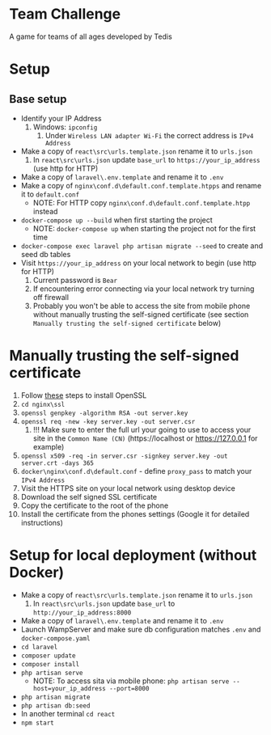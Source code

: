 # Team Challenge

A game for teams of all ages developed by Tedis

# Setup

## Base setup

- Identify your IP Address
  1. Windows: `ipconfig`
     1. Under `Wireless LAN adapter Wi-Fi` the correct address is `IPv4 Address`
- Make a copy of `react\src\urls.template.json` rename it to `urls.json`
  1. In `react\src\urls.json` update `base_url` to `https://your_ip_address` (use http for HTTP)
- Make a copy of `laravel\.env.template` and rename it to `.env`
- Make a copy of `nginx\conf.d\default.conf.template.htpps` and rename it to `default.conf`
  - NOTE: For HTTP copy `nginx\conf.d\default.conf.template.htpp` instead
- `docker-compose up --build` when first starting the project
  - NOTE: `docker-compose up` when starting the project not for the first time
- `docker-compose exec laravel php artisan migrate --seed` to create and seed db tables
- Visit `https://your_ip_address` on your local network to begin (use http for HTTP)
  1. Current password is `Bear`
  2. If encountering error connecting via your local network try turning off firewall
  3. Probably you won't be able to access the site from mobile phone without manually trusting the self-signed certificate (see section `Manually trusting the self-signed certificate` below)

# Manually trusting the self-signed certificate

1. Follow [these](https://tecadmin.net/install-openssl-on-windows/) steps to install OpenSSL
2. `cd nginx\ssl`
3. `openssl genpkey -algorithm RSA -out server.key`
4. `openssl req -new -key server.key -out server.csr`
   1. !!! Make sure to enter the full url your going to use to access your site in the `Common Name (CN)` (https://localhost or https://127.0.0.1 for example)
5. `openssl x509 -req -in server.csr -signkey server.key -out server.crt -days 365`
6. `docker\nginx\conf.d\default.conf` - define `proxy_pass` to match your `IPv4 Address`
7. Visit the HTTPS site on your local network using desktop device
8. Download the self signed SSL certificate
9. Copy the certificate to the root of the phone
10. Install the certificate from the phones settings (Google it for detailed instructions)

# Setup for local deployment (without Docker)

- Make a copy of `react\src\urls.template.json` rename it to `urls.json`
  1. In `react\src\urls.json` update `base_url` to `http://your_ip_address:8000`
- Make a copy of `laravel\.env.template` and rename it to `.env`
- Launch WampServer and make sure db configuration matches `.env` and `docker-compose.yaml`
- `cd laravel`
- `composer update`
- `composer install`
- `php artisan serve`
  - NOTE: To access sita via mobile phone: `php artisan serve --host=your_ip_address --port=8000`
- `php artisan migrate`
- `php artisan db:seed`
- In another terminal `cd react`
- `npm start`
